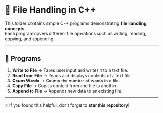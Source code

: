 # 📂 File Handling in C++

This folder contains simple C++ programs demonstrating **file handling concepts**.  
Each program covers different file operations such as writing, reading, copying, and appending.

---

## 📌 Programs

1. **Write to File** → Takes user input and writes it to a text file.
2. **Read from File** → Reads and displays contents of a text file.
3. **Count Words** → Counts the number of words in a file.
4. **Copy File** → Copies content from one file to another.
5. **Append to File** → Appends new data to an existing file.

---

⭐ If you found this helpful, don’t forget to **star this repository**!
